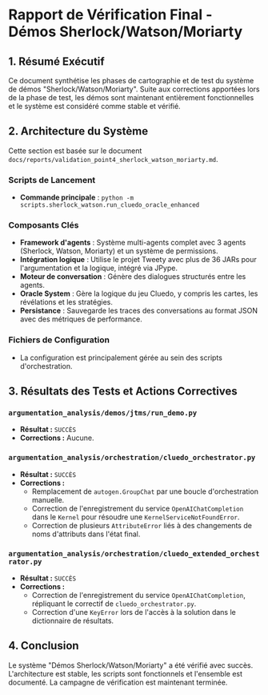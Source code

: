 # Rapport de Vérification Final - Démos Sherlock/Watson/Moriarty

## 1. Résumé Exécutif

Ce document synthétise les phases de cartographie et de test du système de démos "Sherlock/Watson/Moriarty". Suite aux corrections apportées lors de la phase de test, les démos sont maintenant entièrement fonctionnelles et le système est considéré comme stable et vérifié.

## 2. Architecture du Système

Cette section est basée sur le document `docs/reports/validation_point4_sherlock_watson_moriarty.md`.

### Scripts de Lancement
- **Commande principale** : `python -m scripts.sherlock_watson.run_cluedo_oracle_enhanced`

### Composants Clés
- **Framework d'agents** : Système multi-agents complet avec 3 agents (Sherlock, Watson, Moriarty) et un système de permissions.
- **Intégration logique** : Utilise le projet Tweety avec plus de 36 JARs pour l'argumentation et la logique, intégré via JPype.
- **Moteur de conversation** : Génère des dialogues structurés entre les agents.
- **Oracle System** : Gère la logique du jeu Cluedo, y compris les cartes, les révélations et les stratégies.
- **Persistance** : Sauvegarde les traces des conversations au format JSON avec des métriques de performance.

### Fichiers de Configuration
- La configuration est principalement gérée au sein des scripts d'orchestration.

## 3. Résultats des Tests et Actions Correctives

### `argumentation_analysis/demos/jtms/run_demo.py`
- **Résultat :** `SUCCÈS`
- **Corrections :** Aucune.

### `argumentation_analysis/orchestration/cluedo_orchestrator.py`
- **Résultat :** `SUCCÈS`
- **Corrections :**
    - Remplacement de `autogen.GroupChat` par une boucle d'orchestration manuelle.
    - Correction de l'enregistrement du service `OpenAIChatCompletion` dans le `Kernel` pour résoudre une `KernelServiceNotFoundError`.
    - Correction de plusieurs `AttributeError` liés à des changements de noms d'attributs dans l'état final.

### `argumentation_analysis/orchestration/cluedo_extended_orchestrator.py`
- **Résultat :** `SUCCÈS`
- **Corrections :**
    - Correction de l'enregistrement du service `OpenAIChatCompletion`, répliquant le correctif de `cluedo_orchestrator.py`.
    - Correction d'une `KeyError` lors de l'accès à la solution dans le dictionnaire de résultats.

## 4. Conclusion

Le système "Démos Sherlock/Watson/Moriarty" a été vérifié avec succès. L'architecture est stable, les scripts sont fonctionnels et l'ensemble est documenté. La campagne de vérification est maintenant terminée.